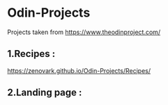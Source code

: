 # Odin-Projects
Projects taken from https://www.theodinproject.com/

## 1.Recipes :
https://zenovark.github.io/Odin-Projects/Recipes/
## 2.Landing page : 
